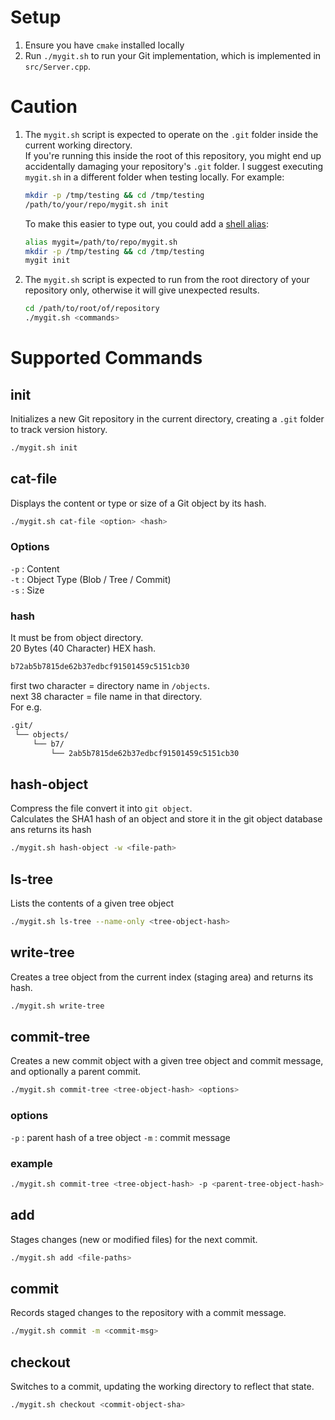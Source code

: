 # Setup

1. Ensure you have `cmake` installed locally
2. Run `./mygit.sh` to run your Git implementation, which is implemented in `src/Server.cpp`.

# Caution

1. The `mygit.sh` script is expected to operate on the `.git` folder inside the current working directory.  
   If you're running this inside the root of this repository, you might end up accidentally damaging your repository's `.git` folder.
   I suggest executing `mygit.sh` in a different folder when testing locally. For example: 
   ```bash
   mkdir -p /tmp/testing && cd /tmp/testing
   /path/to/your/repo/mygit.sh init
   ```
   To make this easier to type out, you could add a [shell alias](https://shapeshed.com/unix-alias/):

   ```bash
   alias mygit=/path/to/repo/mygit.sh
   mkdir -p /tmp/testing && cd /tmp/testing
   mygit init
   ```

1. The `mygit.sh` script is expected to run from the root directory of your repository only, otherwise it will give unexpected results.
   ```bash
   cd /path/to/root/of/repository
   ./mygit.sh <commands>
   ```

# Supported Commands

## init
Initializes a new Git repository in the current directory, creating a `.git` folder to track version history.
```bash
./mygit.sh init
```

## cat-file
Displays the content or type or size of a Git object by its hash.
```bash
./mygit.sh cat-file <option> <hash>
```
### Options
`-p` : Content  
`-t` : Object Type (Blob / Tree / Commit)  
`-s` : Size  

### hash
It must be from object directory.  
20 Bytes (40 Character) HEX hash.  

```bash
b72ab5b7815de62b37edbcf91501459c5151cb30
```
first two character = directory name in `/objects`.   
next 38 character = file name in that directory.  
For e.g.
```bash
.git/
 └── objects/
     └── b7/
         └── 2ab5b7815de62b37edbcf91501459c5151cb30
```

## hash-object
Compress the file convert it into `git object`.  
Calculates the SHA1 hash of an object and store it in the git object database ans returns its hash
```bash
./mygit.sh hash-object -w <file-path>
```

## ls-tree
Lists the contents of a given tree object
```bash
./mygit.sh ls-tree --name-only <tree-object-hash>
```

## write-tree
Creates a tree object from the current index (staging area) and returns its hash.
```bash
./mygit.sh write-tree  
```

## commit-tree
Creates a new commit object with a given tree object and commit message, and optionally a parent commit.
```bash
./mygit.sh commit-tree <tree-object-hash> <options>
```

### options
`-p` : parent hash of a tree object
`-m` : commit message

### example
```sh
./mygit.sh commit-tree <tree-object-hash> -p <parent-tree-object-hash> -m <commit-message>
```

## add
Stages changes (new or modified files) for the next commit.
```bash
./mygit.sh add <file-paths>
```

## commit
Records staged changes to the repository with a commit message.
```bash
./mygit.sh commit -m <commit-msg>
```

## checkout
Switches to a commit, updating the working directory to reflect that state.
```bash
./mygit.sh checkout <commit-object-sha>
```